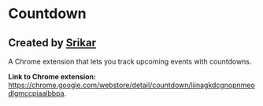 # Countdown
## Created by [Srikar](http://srikarg.github.io/)

A Chrome extension that lets you track upcoming events with countdowns.

**Link to Chrome extension:** <https://chrome.google.com/webstore/detail/countdown/liinagkdcgnopnmeodlgmccpiaalbbpa>.
